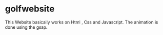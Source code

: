 # golfwebsite
This Website basically works on Html , Css and Javascript.
The animation is done using the gsap.
